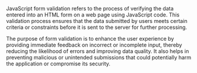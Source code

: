 JavaScript form validation refers to the process of verifying the data entered into an HTML form on a web page using JavaScript code. This validation process ensures that the data submitted by users meets certain criteria or constraints before it is sent to the server for further processing.

The purpose of form validation is to enhance the user experience by providing immediate feedback on incorrect or incomplete input, thereby reducing the likelihood of errors and improving data quality. It also helps in preventing malicious or unintended submissions that could potentially harm the application or compromise its security.